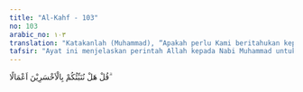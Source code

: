 ```yaml
---
title: "Al-Kahf - 103"
no: 103
arabic_no: ١٠٣
translation: "Katakanlah (Muhammad), “Apakah perlu Kami beritahukan kepadamu tentang orang yang paling rugi perbuatannya?”"
tafsir: "Ayat ini menjelaskan perintah Allah kepada Nabi Muhammad untuk mengatakan kepada orang-orang yang membantahnya di antara Ahliahli Kitab yaitu Yahudi dan Nasrani, \"Maukah kamu diberi tahu tentang orang-orang yang paling merugi perbuatannya yaitu orang-orang yang telah bersusah payah mengerjakan suatu perbuatan yang dengan perbuatan itu ia mengharap pahala dan karunia, tetapi yang mereka peroleh hanyalah malapetaka dan kebinasaan, seperti orang-orang yang telah membeli barang dengan mengharapkan keuntungan, tetapi yang diperolehnya hanyalah kerugian belaka."
---
```

قُلْ هَلْ نُنَبِّئُكُمْ بِالْاَخْسَرِيْنَ اَعْمَالًا ۗ